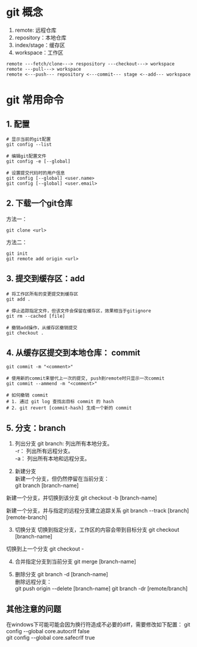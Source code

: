 # git 概念
1. remote: 远程仓库
2. repository：本地仓库
3. index/stage：缓存区
4. workspace：工作区

```
remote ---fetch/clone---> respository ---checkout---> workspace
remote ---pull---> workspace
remote <---push--- repository <---commit--- stage <--add--- workspace
```

# git 常用命令

## 1. 配置
```
# 显示当前的git配置
git config --list

# 编辑git配置文件
git config -e [--global]

# 设置提交代码时的用户信息
git config [--global] <user.name>
git config [--global] <user.email>
```


## 2. 下载一个git仓库
方法一：
```
git clone <url>
```
方法二：
``` 
git init
git remote add origin <url>
```

## 3. 提交到缓存区：add
```
# 将工作区所有的变更提交到缓存区
git add .

# 停止追踪指定文件，但该文件会保留在缓存区，效果相当于gitignore
git rm --cached [file]

# 撤销add操作，从缓存区撤销提交
git checkout .

```

## 4. 从缓存区提交到本地仓库： commit
```
git commit -m "<comment>"

# 使用新的commit来替代上一次的提交, push到remote时只显示一次commit
git commit --ammend -m "<comment>"

# 如何撤销 commit
# 1. 通过 git log 查找出目标 commit 的 hash
# 2. git revert [commit-hash] 生成一个新的 commit

```

## 5. 分支：branch
1. 列出分支
git branch: 列出所有本地分支。   
-r： 列出所有远程分支。  
-a： 列出所有本地和远程分支。  

2. 新建分支  
新建一个分支，但仍然停留在当前分支：   
git branch [branch-name]

新建一个分支，并切换到该分支
git checkout -b [branch-name]  

新建一个分支，并与指定的远程分支建立追踪关系
git branch --track [branch] [remote-branch]

3. 切换分支
切换到指定分支，工作区的内容会带到目标分支
git checkout [branch-name]

切换到上一个分支
git checkout -

4. 合并指定分支到当前分支
git merge [branch-name]


5. 删除分支
git branch -d [branch-name]  
删除远程分支：  
git push origin --delete [branch-name]
git branch -dr [remote/branch]   


## 其他注意的问题
在windows下可能可能会因为换行符造成不必要的diff，需要修改如下配置：
git config --global core.autocrlf false   
git config --global core.safecrlf true   